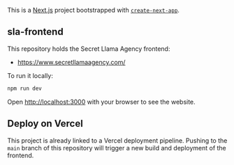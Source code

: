 This is a [Next.js](https://nextjs.org/) project bootstrapped with [`create-next-app`](https://github.com/vercel/next.js/tree/canary/packages/create-next-app).

## sla-frontend

This repository holds the Secret Llama Agency frontend: 
* https://www.secretllamaagency.com/

To run it locally: 
```bash 
npm run dev 
```

Open [http://localhost:3000](http://localhost:3000) with your browser to see the website.


## Deploy on Vercel

This project is already linked to a Vercel deployment pipeline. Pushing to the `main` branch of this repository will trigger a new build 
and deployment of the frontend.

